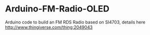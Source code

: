 # Arduino-FM-Radio-OLED

Arduino code to build an FM RDS Radio based on SI4703, details here http://www.thingiverse.com/thing:2049043


